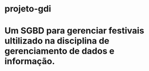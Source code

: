 # projeto-gdi
# Um SGBD para gerenciar festivais ultilizado na disciplina de gerenciamento de dados e informação.
